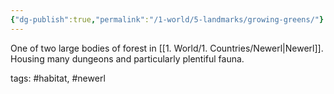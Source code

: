 ```yaml
---
{"dg-publish":true,"permalink":"/1-world/5-landmarks/growing-greens/"}
---
```



One of two large bodies of forest in [[1. World/1. Countries/Newerl\|Newerl]]. Housing many dungeons and particularly plentiful fauna.

tags: #habitat, #newerl 